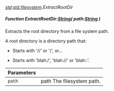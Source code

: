 _[std](../../modules/std/std-module.md):[std.filesystem](../../modules/std/std-filesystem.md).ExtractRootDir_
##### Function ExtractRootDir:[String](../../modules/wonkey/wonkey-types-string.md)( path:[String](../../modules/wonkey/wonkey-types-string.md) )
Extracts the root directory from a file system path.

A root directory is a directory path that:

* Starts with '//' or '/', or...

* Starts with 'blah:/', 'blah://' or 'blah::'.

| Parameters |    |
|:-----------|:---|
| `path` | path The filesystem path. |
